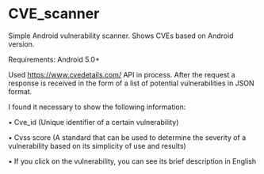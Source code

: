 # CVE_scanner
Simple Android vulnerability scanner. Shows CVEs based on Android version.

Requirements:
Android 5.0+

Used https://www.cvedetails.com/ API in process. After the request a response is received in the form of a list of potential vulnerabilities in JSON format. 

I found it necessary to show the following information:

•	Cve_id (Unique identifier of a certain vulnerability)

•	Cvss score (A standard that can be used to determine the severity of a vulnerability based on its simplicity of use and results)

•	If you click on the vulnerability, you can see its brief description in English 
